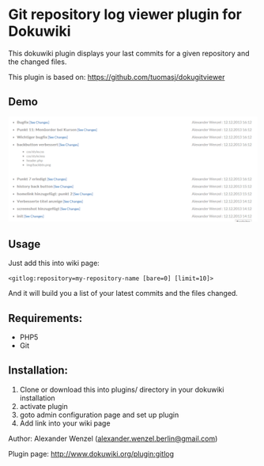 # Git repository log viewer plugin for Dokuwiki

This dokuwiki plugin displays your last commits for a given repository and the changed files.

This plugin is based on: https://github.com/tuomasj/dokugitviewer

## Demo

![Image](screenshot.png?raw=true)

## Usage

Just add this into wiki page:

````
<gitlog:repository=my-repository-name [bare=0] [limit=10]>
````

And it will build you a list of your latest commits and the files changed.

## Requirements:

  * PHP5
  * Git

## Installation:

  1) Clone or download this into plugins/ directory in your dokuwiki installation
  2) activate plugin
  3) goto admin configuration page and set up plugin
  4) Add <gitlog> link into your wiki page


Author: Alexander Wenzel (alexander.wenzel.berlin@gmail.com)

Plugin page: http://www.dokuwiki.org/plugin:gitlog